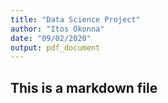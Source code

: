 ```yaml
---
title: "Data Science Project"
author: "Itos Okonna"
date: "09/02/2020"
output: pdf_document
---
```




## This is a markdown file